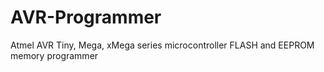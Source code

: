 # AVR-Programmer
Atmel AVR Tiny, Mega, xMega series microcontroller FLASH and EEPROM memory programmer

